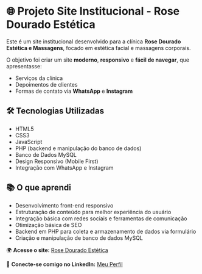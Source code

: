 # 🌐 Projeto Site Institucional - Rose Dourado Estética

Este é um site institucional desenvolvido para a clínica **Rose Dourado Estética e Massagens**, focado em estética facial e massagens corporais.

O objetivo foi criar um site **moderno**, **responsivo** e **fácil de navegar**, que apresentasse:
- Serviços da clínica  
- Depoimentos de clientes  
- Formas de contato via **WhatsApp** e **Instagram**

## 🛠 Tecnologias Utilizadas
- HTML5  
- CSS3  
- JavaScript  
- PHP (backend e manipulação do banco de dados)  
- Banco de Dados MySQL  
- Design Responsivo (Mobile First)  
- Integração com WhatsApp e Instagram  

## 📚 O que aprendi
- Desenvolvimento front-end responsivo  
- Estruturação de conteúdo para melhor experiência do usuário  
- Integração básica com redes sociais e ferramentas de comunicação  
- Otimização básica de SEO  
- Backend em PHP para coleta e armazenamento de dados via formulário  
- Criação e manipulação de banco de dados MySQL  

🌍 **Acesse o site:** [Rose Dourado Estética](https://rosedourado.infinityfreeapp.com/)

📌 **Conecte-se comigo no LinkedIn:** [Meu Perfil](https://www.linkedin.com/in/wesley-dourado-de-oliveira-b83a75223/)
